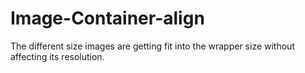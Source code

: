 # Image-Container-align
The different size images are getting fit into the wrapper size without affecting its resolution.

